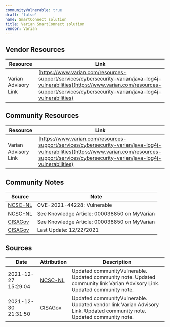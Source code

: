 ```yaml
---
communityVulnerable: true
draft: 'false'
name: SmartConnect solution
title: Varian SmartConnect solution
vendor: Varian
---
```


## Vendor Resources
| Resource | Link |
| --- | --- |
| Varian Advisory Link | [https://www.varian.com/resources-support/services/cybersecurity-varian/java-log4j-vulnerabilities](https://www.varian.com/resources-support/services/cybersecurity-varian/java-log4j-vulnerabilities) |

## Community Resources
| Resource | Link |
| --- | --- |
| Varian Advisory Link | [https://www.varian.com/resources-support/services/cybersecurity-varian/java-log4j-vulnerabilities](https://www.varian.com/resources-support/services/cybersecurity-varian/java-log4j-vulnerabilities) |

## Community Notes
| Source | Note |
| --- | --- |
| [NCSC-NL](https://github.com/NCSC-NL/log4shell/blob/main/software/README.md) | CVE-2021-44228: Vulnerable </ul> |
| [NCSC-NL](https://github.com/NCSC-NL/log4shell/blob/main/software/README.md) | See Knowledge Article: 000038850 on MyVarian |
| [CISAGov](https://raw.githubusercontent.com/cisagov/log4j-affected-db/develop/README.md) | See Knowledge Article: 000038850 on MyVarian |
| [CISAGov](https://raw.githubusercontent.com/cisagov/log4j-affected-db/develop/README.md) | Last Update: 12/22/2021 |

## Sources
| Date | Attribution | Description |
| --- | --- | --- |
| 2021-12-27 15:29:04 | [NCSC-NL](https://github.com/NCSC-NL/log4shell/blob/main/software/README.md) | Updated communityVulnerable. Updated community note. Updated community link Varian Advisory Link. Updated community note.  |
| 2021-12-30 21:31:50 | [CISAGov](https://raw.githubusercontent.com/cisagov/log4j-affected-db/develop/README.md) | Updated communityVulnerable. Updated vendor link Varian Advisory Link. Updated community note. Updated community note.  |
